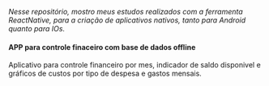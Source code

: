 *Nesse repositório, mostro meus estudos realizados com a ferramenta ReactNative, para*
*a criação de aplicativos nativos, tanto para Android quanto para IOs.*


#### APP para controle finaceiro com base de dados offline
Aplicativo para controle financeiro por mes, indicador de saldo disponivel e gráficos de
custos por tipo de despesa e gastos mensais.
